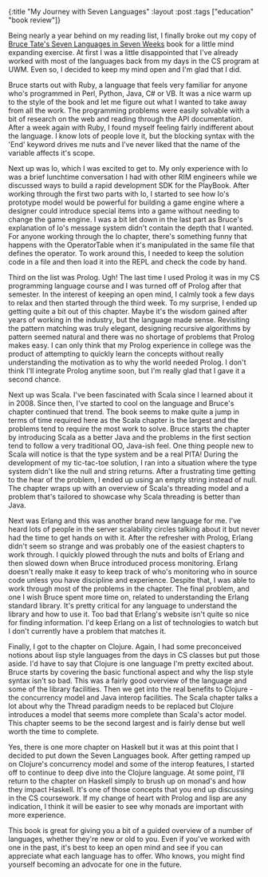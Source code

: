 {:title "My Journey with Seven Languages"
 :layout :post
 :tags ["education" "book review"]}

Being nearly a year behind on my reading list, I finally broke out my copy of
[Bruce Tate's Seven Languages in Seven Weeks][seven-lang-book] book for a little
mind expanding exercise. At first I was a little disappointed that I've already
worked with most of the languages back from my days in the CS program at UWM. Even
so, I decided to keep my mind open and I'm glad that I did.

Bruce starts out with Ruby, a language that feels very familiar for anyone who's
programmed in Perl, Python, Java, C# or VB. It was a nice warm up to the style of
the book and let me figure out what I wanted to take away from all the work. The
programming problems were easily solvable with a bit of research on the web and
reading through the API documentation. After a week again with Ruby, I found myself
feeling fairly indifferent about the language. I know lots of people love it, but
the blocking syntax with the 'End' keyword drives me nuts and I've never liked that
the name of the variable affects it's scope.

Next up was Io, which I was excited to get to. My only experience with Io was a brief
lunchtime conversation I had with other RIM engineers while we discussed ways to build
a rapid development SDK for the PlayBook. After working through the first two parts
with Io, I started to see how Io's prototype model would be powerful for building a game
engine where a designer could introduce special items into a game without needing to
change the game engine. I was a bit let down in the last part as Bruce's explanation of
Io's message system didn't contain the depth that I wanted. For anyone working through
the Io chapter, there's something funny that happens with the OperatorTable when it's
manipulated in the same file that defines the operator. To work around this, I needed to
keep the solution code in a file and then load it into the REPL and check the code by hand.

Third on the list was Prolog. Ugh! The last time I used Prolog it was in my CS programming
language course and I was turned off of Prolog after that semester. In the interest of
keeping an open mind, I calmly took a few days to relax and then started through the third
week. To my surprise, I ended up getting quite a bit out of this chapter. Maybe it's the
wisdom gained after years of working in the industry, but the language made sense. Revisiting
the pattern matching was truly elegant, designing recursive algorithms by pattern seemed
natural and there was no shortage of problems that Prolog makes easy. I can only think that
my Prolog experience in college was the product of attempting to quickly learn the concepts
without really understanding the motivation as to why the world needed Prolog. I don't think
I'll integrate Prolog anytime soon, but I'm really glad that I gave it a second chance.

Next up was Scala. I've been fascinated with Scala since I learned about it in 2008. Since
then, I've started to cool on the language and Bruce's chapter continued that trend. The book
seems to make quite a jump in terms of time required here as the Scala chapter is the largest
and the problems tend to require the most work to solve. Bruce starts the chapter by introducing
Scala as a better Java and the problems in the first section tend to follow a very traditional
OO, Java-ish feel. One thing people new to Scala will notice is that the type system and be a
real PITA! During the development of my tic-tac-toe solution, I ran into a situation where the
type system didn't like the null and string returns. After a frustrating time getting to the hear
of the problem, I ended up using an empty string instead of null. The chapter wraps up with an
overview of Scala's threading model and a problem that's tailored to showcase why Scala threading
is better than Java.

Next was Erlang and this was another brand new language for me. I've heard lots of people in the
server scalability circles talking about it but never had the time to get hands on with it. After
the refresher with Prolog, Erlang didn't seem so strange and was probably one of the easiest
chapters to work through. I quickly plowed through the nuts and bolts of Erlang and then slowed
down when Bruce introduced process monitoring. Erlang doesn't really make it easy to keep track
of who's monitoring who in source code unless you have discipline and experience. Despite that,
I was able to work through most of the problems in the chapter. The final problem, and one I wish
Bruce spent more time on, related to understanding the Erlang standard library. It's pretty
critical for any language to understand the library and how to use it. Too bad that Erlang's
website isn't quite so nice for finding information. I'd keep Erlang on a list of technologies
to watch but I don't currently have a problem that matches it.

Finally, I got to the chapter on Clojure. Again, I had some preconceived notions about lisp style
languages from the days in CS classes but put those aside. I'd have to say that Clojure is one
language I'm pretty excited about. Bruce starts by covering the basic functional aspect and why
the lisp style syntax isn't so bad. This was a fairly good overview of the language and some of
the library facilities. Then we get into the real benefits to Clojure - the concurrency model and
Java interop facilities. The Scala chapter talks a lot about why the Thread paradigm needs to be
replaced but Clojure introduces a model that seems more complete than Scala's actor model. This
chapter seems to be the second largest and is fairly dense but well worth the time to complete.

Yes, there is one more chapter on Haskell but it was at this point that I decided to put down the
Seven Languages book. After getting ramped up on Clojure's concurrency model and some of the
interop features, I started off to continue to deep dive into the Clojure language. At some point,
I'll return to the chapter on Haskell simply to brush up on monad's and how they impact Haskell.
It's one of those concepts that you end up discussing in the CS coursework. If my change of heart
with Prolog and lisp are any indication, I think it will be easier to see why monads are important
with more experience.

This book is great for giving you a bit of a guided overview of a number of languages, whether
they're new or old to you. Even if you've worked with one in the past, it's best to keep an open
mind and see if you can appreciate what each language has to offer. Who knows, you might find
yourself becoming an advocate for one in the future.

[seven-lang-book]: http://www.amazon.com/Seven-Languages-Weeks-Programming-Programmers/dp/193435659X/ref=sr_1_1?ie=UTF8&qid=1348097921&sr=8-1&keywords=seven+languages+in+seven+weeks
